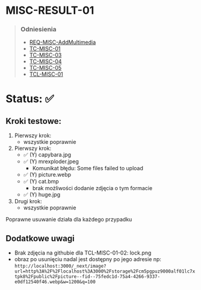 # MISC-RESULT-01
> ### Odniesienia
> - [REQ-MISC-AddMultimedia](../../../requirements.md#req-misc-addmultimedia)
> - [TC-MISC-01](../../test-cases/high-level/misc.md#tc-misc-01)
> - [TC-MISC-03](../../test-cases/high-level/misc.md#tc-misc-03)
> - [TC-MISC-04](../../test-cases/high-level/misc.md#tc-misc-04)
> - [TC-MISC-05](../../test-cases/high-level/misc.md#tc-misc-05)
> - [TCL-MISC-01](../../test-cases/low-level/misc/tcl-misc-01.md)

# Status: ✅

## Kroki testowe:
1. Pierwszy krok:
	- wszystkie poprawnie
2. Pierwszy krok:
	- ✅ (Y) capybara.jpg
	- ✅ (Y) mrexploder.jpeg 
		- Komunikat błędu: Some files failed to upload
	- ✅ (Y) picture.webp
	- ✅ (Y) cat.bmp
		- brak możliwości dodanie zdjęcia o tym formacie
	- ✅ (Y) huge.jpg
3. Drugi krok:
	- wszystkie poprawnie

Poprawne usuwanie działa dla każdego przypadku

## Dodatkowe uwagi
- Brak zdjęcia na githubie dla TCL-MISC-01-02: lock.png
- obraz po usunięciu nadal jest dostępny po jego adresie np: `http://localhost:3000/_next/image?url=http%3A%2F%2Flocalhost%3A3000%2Fstorage%2Fcm5pgpuz9000alf01lc7xtpk8%2Fpublic%2Fpicture--fid--75fedc1d-75a4-4266-9337-e0df12540f46.webp&w=1200&q=100`

